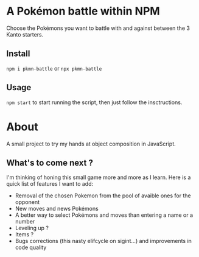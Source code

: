 # A Pokémon battle within NPM

Choose the Pokémons you want to battle with and against between the 3 Kanto starters.

## Install

`npm i pkmn-battle` or `npx pkmn-battle`

## Usage

`npm start` to start running the script, then just follow the insctructions.

# About

A small project to try my hands at object composition in JavaScript.

## What's to come next ?
I'm thinking of honing this small game more and more as I learn. Here is a quick list of features I want to add:

- Removal of the chosen Pokemon from the pool of avaible ones for the opponent
- New moves and news Pokémons
- A better way to select Pokémons and moves than entering a name or a number
- Leveling up ?
- Items ?
- Bugs corrections (this nasty elifcycle on sigint...) and improvements in code quality